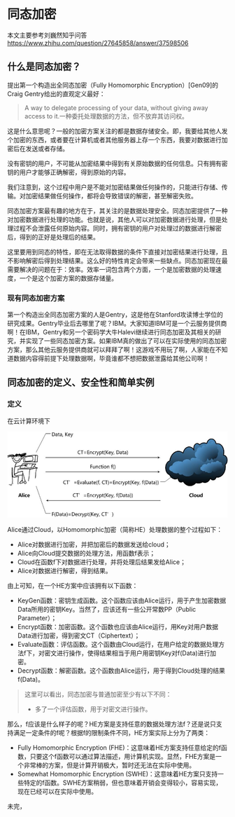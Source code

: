 # 同态加密

本文主要参考刘巍然知乎问答 https://www.zhihu.com/question/27645858/answer/37598506

## 什么是同态加密？

提出第一个构造出全同态加密（Fully Homomorphic Encryption）[Gen09]的Craig Gentry给出的直观定义最好：

> A way to delegate processing of your data, without giving away access to it.一种委托处理数据的方法，但不放弃其访问权。

这是什么意思呢？一般的加密方案关注的都是数据存储安全。即，我要给其他人发个加密的东西，或者要在计算机或者其他服务器上存一个东西，我要对数据进行加密后在发送或者存储。

没有密钥的用户，不可能从加密结果中得到有关原始数据的任何信息。只有拥有密钥的用户才能够正确解密，得到原始的内容。

我们注意到，这个过程中用户是不能对加密结果做任何操作的，只能进行存储、传输。对加密结果做任何操作，都将会导致错误的解密，甚至解密失败。

同态加密方案最有趣的地方在于，其关注的是数据处理安全。同态加密提供了一种对加密数据进行处理的功能。也就是说，其他人可以对加密数据进行处理，但是处理过程不会泄露任何原始内容。同时，拥有密钥的用户对处理过的数据进行解密后，得到的正好是处理后的结果。

这里要用到同态的特性，即在无法取得数据的条件下直接对加密结果进行处理，且不影响解密后得到处理结果。这么好的特性肯定会带来一些缺点。同态加密现在最需要解决的问题在于：效率。效率一词包含两个方面，一个是加密数据的处理速度，一个是这个加密方案的数据存储量。

###  现有同态加密方案

第一个构造出全同态加密方案的人是Gentry，这是他在Stanford攻读博士学位的研究成果。Gentry毕业后去哪里了呢？IBM。大家知道IBM可是一个云服务提供商啊！在IBM，Gentry和另一个密码学大牛Halevi继续进行同态加密及其相关的研究，并实现了一些同态加密方案。如果IBM真的做出了可以在实际使用的同态加密方案，那么其他云服务提供商就可以拜拜了啊！这游戏不用玩了啊，人家能在不知道数据内容得前提下处理数据啊，毕竟谁都不想把数据泄露给其他公司啊！

## 同态加密的定义、安全性和简单实例

### 定义
在云计算环境下

<img src="images/homomorphic/Homomorphicencryptionconcept.jpg">

Alice通过Cloud，以Homomorphic加密（简称HE）处理数据的整个过程如下：
- Alice对数据进行加密，并把加密后的数据发送给cloud；
- Alice向Cloud提交数据的处理方法，用函数f表示；
- Cloud在函数f下对数据进行处理，并将处理后结果发给Alice；
- Alice对数据进行解密，得到结果。

由上可知，在一个HE方案中应该拥有以下函数：
- KeyGen函数：密钥生成函数。这个函数应该由Alice运行，用于产生加密数据Data所用的密钥Key。当然了，应该还有一些公开常数PP（Public Parameter）；
- Encrypt函数：加密函数。这个函数也应该由Alice运行，用Key对用户数据Data进行加密，得到密文CT（Ciphertext）；
- Evaluate函数：评估函数。这个函数由Cloud运行，在用户给定的数据处理方法f下，对密文进行操作，使得结果相当于用户用密钥Key对f(Data)进行加密。
- Decrypt函数：解密函数。这个函数由Alice运行，用于得到Cloud处理的结果f(Data)。

> 这里可以看出，同态加密与普通加密至少有以下不同：
> - 多了一个评估函数，用于对密文进行操作。

那么，f应该是什么样子的呢？HE方案是支持任意的数据处理方法f？还是说只支持满足一定条件的f呢？根据f的限制条件不同，HE方案实际上分为了两类：
- Fully Homomorphic Encryption (FHE)：这意味着HE方案支持任意给定的f函数，只要这个f函数可以通过算法描述，用计算机实现。显然，FHE方案是一个非常棒的方案，但是计算开销极大，暂时还无法在实际中使用。
- Somewhat Homomorphic Encryption (SWHE)：这意味着HE方案只支持一些特定的f函数。SWHE方案稍弱，但也意味着开销会变得较小，容易实现，现在已经可以在实际中使用。

未完，
